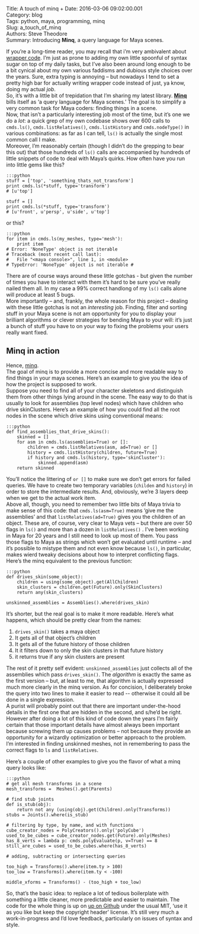Title: A touch of minq      + 
Date: 2016-03-06 09:02:00.001     
Category: blog        
Tags: python, maya, programming, minq     
Slug: a_touch_of_minq     
Authors: Steve Theodore       
Summary: Introducing **Minq**, a query language for Maya scenes. 

If you’re a long-time reader, you may recall that i’m very ambivalent about [wrapper code](wraptastic.html). I’m just as prone to adding my own little spoonful of syntax sugar on top of my daily tasks, but I’ve also been around long enough to be a bit cynical about my own various faddisms and dubious style choices over the years. Sure, extra typing is annoying – but nowadays I tend to set a pretty high bar for actually writing wrapper code instead of just, ya know, doing my actual _job_.  
So, it’s with a little bit of trepidation that I’m sharing my latest library. **[Minq](https://github.com/theodox/minq)** bills itself as ‘a query language for Maya scenes.’ The goal is to simplify a very common task for Maya coders: finding things in a scene.  
Now, that isn’t a particularly interesting job most of the time, but it’s one we do a _lot_: a quick grep of my own codebase shows over 600 calls to `cmds.ls()`, `cmds.listRelatives()`, `cmds.listHistory` and `cmds.nodeType()` in various combinations: as far as I can tell, `ls()` is actually the single most common call I make.   
Moreover, I’m reasonably certain (though I didn’t do the grepping to bear this out) that those hundreds of `ls()` calls are accompanied by hundreds of little snippets of code to deal with Maya’s quirks. How often have you run into little gems like this?  

    :::python
    stuff = ['top', 'something_thats_not_transform']  
    print cmds.ls(*stuff, type='transform')  
    # [u'top']  
  
    stuff = []  
    print cmds.ls(*stuff, type='transform')  
    # [u'front', u'persp', u'side', u'top']  


or this?  

    
    :::python
    for item in cmds.ls(my_meshes, type='mesh'):  
        print item  
    # Error: 'NoneType' object is not iterable  
    # Traceback (most recent call last):  
    #   File "<maya console>", line 1, in <module>  
    # TypeError: 'NoneType' object is not iterable #   


There are of course ways around these little gotchas - but given the number of times you have to interact with them it’s hard to be sure you’ve really nailed them all. In my case a 99% correct handlong of my `ls()` calls alone will produce at least 5 bugs.  
More importantly – and, frankly, the whole reason for this project – dealing with these little gotchas is not an _interesting_ job. Finding, filter and sorting stuff in your Maya scene is not am opportunity for you to display your brilliant algorithms or clever strategies for bending Maya to your will: it’s just a bunch of stuff you have to on your way to fixing the problems your users really want fixed.  


##  Minq in action

Hence, [minq](https://github.com/theodox/minq).   
The goal of minq is to provide a more concise and more readable way to find things in your maya scenes. Here’s an example to give you the idea of how the project is supposed to work.  
Suppose you need to find all of your character skeletons and distinguish them from other things lying around in the scene. The easy way to do that is usually to look for assemblies (top level nodes) which have children who drive skinClusters. Here’s an example of how you could find all the root nodes in the scene which drive skins using conventional means:  

    
    :::python
    def find_assemblies_that_drive_skins():  
        skinned = []  
        for asm in cmds.ls(assemblies=True) or []:  
            children = cmds.listRelatives(asm, ad=True) or []  
            history = cmds.listHistory(children, future=True)  
            if history and cmds.ls(history, type='skinCluster'):  
                skinned.append(asm)  
        return skinned  
    

You’ll notice the littering of `or []` to make sure we don’t get errors for failed queries. We have to create two temporary variables (`childen` and `history`) in order to store the intermediate results. And, obviously, we’re 3 layers deep when we get to the actual work item.   
Above all, though, you need to remember two little bits of Maya trivia to make sense of this code: that `cmds.ls(asm=True)` means ‘give me the assemblies’ and that `listRelatives(ad=True)` gives you the children of an object. These are, of course, very clear to Maya vets – but there are over 50 flags in `ls()` and more than a dozen in `listRelatives()` . I’ve been working in Maya for 20 years and I still need to look up most of them. You pass those flags to Maya as strings which won’t get evaluated until runtime – and it’s possible to mistype them and not even know because `ls()`, in particular, makes wierd tweaky decisions about how to interpret conflicting flags.  
Here’s the minq equivalent to the previous function:  

    
    :::python    
    def drives_skin(some_object):  
        children = using(some_object).get(AllChildren)  
        skin_clusters = children.get(Future).only(SkinClusters)  
        return any(skin_clusters)  
      
    unskinned_assemblies = Assemblies().where(drives_skin)  
    

It’s shorter, but the real goal is to make it more readable. Here’s what happens, which should be pretty clear from the names:  

1. `drives_skin()` takes a maya object  
2. It gets all of that object’s children  
3. It gets all of the future history of those children  
4. It it filters down to only the skin clusters in that future history  
5. it returns true if any skin clusters are present  

The rest of it pretty self evident: `unskinned_assemblies` just collects all of the assemblies which pass `drives_skin()`. The _algorithm_ is exactly the same as the first version – but, at least to me, that algorithm is actually expressed much more clearly in the minq version. As for concision, I deliberately broke the query into two lines to make it easier to read -- otherwise it could all be done in a single expression.  
A purist will probably point out that there are important under-the-hood details in the first one that are hidden in the second, and s/he’d be right. However after doing a lot of this kind of code down the years I’m fairly certain that those important details have almost always been important because screwing them up causes problems – not because they provide an opportunity for a wizardly optimization or better approach to the problem. I’m interested in finding unskinned meshes, not in remembering to pass the correct flags to `ls` and `listRelatives`.  

Here’s a couple of other examples to give you the flavor of what a minq query looks like:  

    :::python    
    # get all mesh transforms in a scene  
    mesh_transforms =  Meshes().get(Parents)  
      
    # find stub joints  
    def is_stub(obj):  
        return not any (using(obj).get(Children).only(Transforms))  
    stubs = Joints().where(is_stub)  
      
    # filtering by type, by name, and with functions  
    cube_creator_nodes = PolyCreators().only('polyCube')  
    used_to_be_cubes = cube_creator_nodes.get(Future).only(Meshes)  
    has_8_verts = lambda p: cmds.polyEvaluate(p, v=True) == 8  
    still_are_cubes = used_to_be_cubes.where(has_8_verts)  
      
    # adding, subtracting or intersecting queries  
      
    too_high = Transforms().where(item.ty > 100)  
    too_low = Transforms().where(item.ty < -100)  
      
    middle_xforms = Transforms() - (too_high + too_low)  
    

So, that’s the basic idea: to replace a lot of tedious boilerplate with something a little cleaner, more predictable and easier to maintain. The code for the whole thing is up on [up on Github](https://github.com/theodox/minq) under the usual MIT, ‘use it as you like but keep the copyright header’ license. It’s still very much a work-in-progress and I’d love feedback, particularly on issues of syntax and style. 

